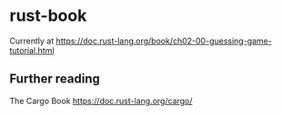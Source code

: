 # rust-book

Currently at https://doc.rust-lang.org/book/ch02-00-guessing-game-tutorial.html

## Further reading

The Cargo Book https://doc.rust-lang.org/cargo/
